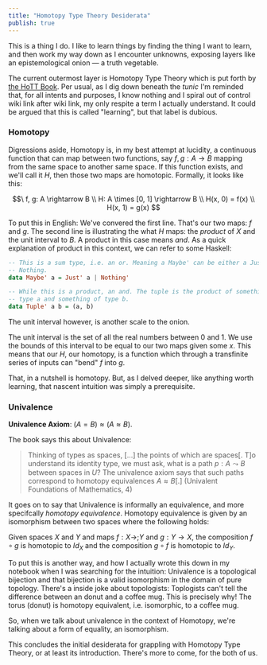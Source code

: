 ```yaml
---
title: "Homotopy Type Theory Desiderata"
publish: true
---
```


This is a thing I do. I like to learn things by finding the thing I
want to learn, and then work my way down as I encounter unknowns,
exposing layers like an epistemological onion — a truth vegetable.

The current outermost layer is Homotopy Type Theory which is put forth
by [the HoTT Book](https://homotopytypetheory.org/book/). Per usual,
as I dig down beneath the _tunic_ I'm reminded that, for all intents
and purposes, I know nothing and I spiral out of control wiki link
after wiki link, my only respite a term I actually understand. It
could be argued that this is called "learning", but that label is
dubious.

### Homotopy

Digressions aside, Homotopy is, in my best attempt at lucidity, a
continuous function that can map between two functions, say $f,g: A
\rightarrow B$ mapping from the same space to another same space. If
this function exists, and we'll call it $H$, then those two maps are
homotopic. Formally, it looks like this:

$$\
f, g: A \rightarrow B \\
H: A \times [0, 1] \rightarrow B \\
H(x, 0) = f(x) \\
H(x, 1) = g(x)
$$

To put this in English: We've convered the first line.  That's our two
maps: $f$ and $g$. The second line is illustrating the what $H$ maps:
the _product_ of $X$ and the unit interval to $B$. A product in this
case means _and_. As a quick explanation of product in this context,
we can refer to some Haskell:

```haskell
-- This is a sum type, i.e. an or. Meaning a Maybe' can be either a Just' a or
-- Nothing.
data Maybe' a = Just' a | Nothing'

-- While this is a product, an and. The tuple is the product of something of
-- type a and something of type b.
data Tuple' a b = (a, b)
```

The unit interval however, is another scale to the onion.

The unit interval is the set of all the real numbers between $0$ and
$1$. We use the bounds of this interval to be equal to our two maps
given some $x$. This means that our $H$, our homotopy, is a function
which through a transfinite series of inputs can "bend" $f$ into $g$.

That, in a nutshell is homotopy. But, as I delved deeper, like
anything worth learning, that nascent intuition was simply a
prerequisite.

### Univalence

__Univalence Axiom__: $(A = B) \approx (A \approx B)$.

The book says this about Univalence:

> Thinking of types as spaces, [...] the points of which are
> spaces[. T]o understand its identity type, we must ask, what is a
> path $p : A \leadsto B$ between spaces in $U$? The univalence axiom
> says that such paths correspond to homotopy equivalences $A \approx
> B$[.] (Univalent Foundations of Mathematics, 4)

It goes on to say that Univalence is informally an equivalence, and
more specifcally _homotopy equivalence_. Homotopy equivalence is given
by an isomorphism between two spaces where the following holds:

Given spaces $X$ and $Y$ and maps $f: X \rightarrow; Y$ and $g: Y
\rightarrow X$, the composition $f \circ g$ is homotopic to $Id_X$ and
the composition $g \circ f$ is homotopic to $Id_Y$.

To put this is another way, and how I actually wrote this down in my
notebook when I was searching for the intuition: Univalence is a
topological bijection and that bijection is a valid isomorphism in the
domain of pure topology.  There's a inside joke about topologists:
Toplogists can't tell the difference between an donut and a coffee
mug.  This is precisely why!  The torus (donut) is homotopy
equivalent, i.e. isomorphic, to a coffee mug.

So, when we talk about univalence in the context of Homotopy, we're
talking about a form of equality, an isomorphism.

This concludes the initial desiderata for grappling with Homotopy Type
Theory, or at least its introduction.  There's more to come, for the
both of us.

